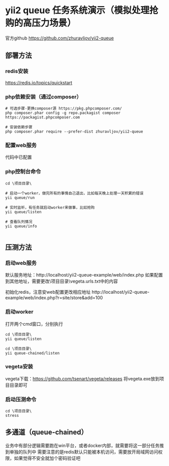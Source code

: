 yii2 queue 任务系统演示（模拟处理抢购的高压力场景）
============================

官方github https://github.com/zhuravljov/yii2-queue

## 部署方法

### redis安装
https://redis.io/topics/quickstart


### php依赖安装（通过composer）

```
# 可选步骤-更换composer源 https://pkg.phpcomposer.com/ 
php composer.phar config -g repo.packagist composer https://packagist.phpcomposer.com

# 安装依赖步骤
php composer.phar require --prefer-dist zhuravljov/yii2-queue
```

### 配置web服务
代码中已配置

### php控制台命令
```
cd \项目目录\

# 启动一个worker，做完所有的事情自己退出，比如每天晚上处理一天积累的错误
yii queue/run

# 实时监听，有任务就启动worker来做事，比如抢购
yii queue/listen

# 查看队列情况
yii queue/info


```

## 压测方法

### 启动web服务
默认服务地址：http://localhost/yii2-queue-example/web/index.php
如果配置到其他地址，需要更改\项目目录\vegeta.urls.txt中的内容

初始化redis，注意安web配置更改相应地址
http://localhost/yii2-queue-example/web/index.php?r=site/store&add=100

### 启动worker
打开两个cmd窗口，分别执行
```
cd \项目目录\
yii queue/listen
```

```
cd \项目目录\
yii queue-chained/listen
```


### vegeta安装
vegeta下载：https://github.com/tsenart/vegeta/releases
将vegeta.exe放到项目目录即可

### 启动压测命令
```
cd \项目目录\
stress
```

## 多通道（queue-chained）

业务中有部分逻辑需要跑在win平台，或者docker内部，就需要将这一部分任务推到单独的队列中
需要注意的是redis默认只能被本机访问，需要放开局域网访问权限，如果觉得不安全就加个密码验证吧



